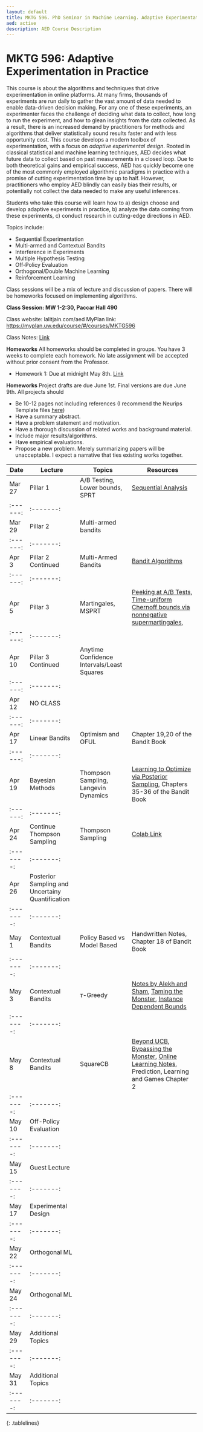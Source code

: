 ```yaml
---
layout: default
title: MKTG 596. PhD Seminar in Machine Learning. Adaptive Experimentation in Practice
aed: active
description: AED Course Description
---
```

# MKTG 596: Adaptive Experimentation in Practice

This course is about the algorithms and techniques that drive experimentation in online platforms. At many firms, thousands of experiments are run daily to gather the vast amount of data needed to enable data-driven decision making. For any one of these experiments, an experimenter faces the challenge of deciding what data to collect, how long to run the experiment, and how to glean insights from the data collected. As a result, there is an increased demand by practitioners for methods and algorithms that deliver statistically sound results faster and with less opportunity cost. This course develops a modern toolbox of experimentation, with a focus on *adaptive experimental design*. Rooted in classical statistical and machine learning techniques, AED decides what future data to collect based on past measurements in a closed loop. Due to both theoretical gains and empirical success, AED has quickly become one of the most commonly employed algorithmic paradigms in practice with a promise of cutting experimentation time by up to half. However, practitioners who employ AED blindly can easily bias their results, or potentially not collect the data needed to make any useful inferences.  

Students who take this course will learn how to a) design choose and develop adaptive experiments in practice, b) analyze the data coming from these experiments, c) conduct research in cutting-edge directions in AED.

Topics include:

- Sequential Experimentation
- Multi-armed and Contextual Bandits
- Interference in Experiments
- Multiple Hypothesis Testing
- Off-Policy Evaluation
- Orthogonal/Double Machine Learning
- Reinforcement Learning

Class sessions will be a mix of lecture and discussion of papers. There will be homeworks focused on implementing algorithms.

**Class Session: MW 1-2:30, Paccar Hall 490**

Class website: lalitjain.com/aed
MyPlan link:  https://myplan.uw.edu/course/#/courses/MKTG596

Class Notes: [Link](https://github.com/lalitkumarj/AEDClassNotes/raw/main/main.pdf)

**Homeworks**
All homeworks should be completed in groups. You have 3 weeks to complete each homework. No late assignment will be accepted without prior consent from the Professor. 

- Homework 1: Due at midnight May 8th. [Link](https://github.com/lalitkumarj/AEDClassNotes/raw/main/hw1.pdf)

**Homeworks**
Project drafts are due June 1st. Final versions are due June 9th. All projects should
- Be 10-12 pages not including references (I recommend the Neurips Template files [here](https://nips.cc/Conferences/2020/PaperInformation/StyleFiles))
- Have a summary abstract.
- Have a problem statement and motivation. 
- Have a thorough discussion of related works and background material.
- Include major results/algorithms.
- Have empirical evaluations.
- Propose a new problem. 
Merely summarizing papers will be unacceptable. I expect a narrative that ties existing works together.

<style>
.tablelines table, .tablelines td, .tablelines th {
        border: 1px solid black;
        }
</style>

| Date | Lecture | Topics | Resources |
| --- | --- | --- | --- |
| Mar 27  | Pillar 1                         | A/B Testing, Lower bounds, SPRT |  [Sequential Analysis](https://orbiscascade-washington.primo.exlibrisgroup.com/permalink/01ALLIANCE_UW/1juclfo/alma99153869880001452)|
| :------:| :-------:|
| Mar 29  | Pillar 2                         | Multi-armed bandits             |  
| :------:| :-------:|
| Apr 3   | Pillar 2 Continued               | Multi-Armed Bandits             | [Bandit Algorithms](https://tor-lattimore.com/downloads/book/book.pdf) |
| :------:| :-------:|
| Apr 5   | Pillar 3                         | Martingales, MSPRT              | [Peeking at A/B Tests](http://library.usc.edu.ph/ACM/KKD%202017/pdfs/p1517.pdf), [Time-uniform Chernoff bounds via nonnegative supermartingales](https://arxiv.org/pdf/1810.08240.pdf), 
| :------:| :-------:|
| Apr 10  | Pillar 3 Continued               |Anytime Confidence Intervals/Least Squares       |  
| :------:| :-------:|
| Apr 12  | NO CLASS |                       |  |
| :------:| :-------:|
| Apr 17  | Linear Bandits                   |  Optimism and OFUL                             | Chapter 19,20 of the Bandit Book |
| :------:| :-------:|
| Apr 19  | Bayesian Methods                 | Thompson Sampling, Langevin Dynamics | [Learning to Optimize via Posterior Sampling](https://djrusso.github.io/docs/Learning_to_Optimize.pdf), Chapters 35-36 of the Bandit Book |
| :------:| :-------:|
| Apr 24 |Continue Thompson Sampling         | Thompson Sampling | [Colab Link](https://colab.research.google.com/drive/168C50Dm6CPy1SOpmU22pQi1gARkE9eYZ?usp=sharing) |
| :-------:| :-------:|
| Apr 26 | Posterior Sampling and Uncertainy Quantification  | |  |
| :-------:| :-------:|
| May 1 | Contextual Bandits                 | Policy Based vs Model Based  | Handwritten Notes, Chapter 18 of Bandit Book  |
| :-------:| :-------:|
| May 3 | Contextual Bandits                 | $\tau$-Greedy | [Notes by Alekh and Sham](https://courses.cs.washington.edu/courses/cse599m/19sp/), [Taming the Monster](https://arxiv.org/abs/1402.0555), [Instance Dependent Bounds](https://arxiv.org/abs/2207.02357) |
| :-------:| :-------:|
| May 8 | Contextual Bandits                 | SquareCB      | [Beyond UCB](https://arxiv.org/abs/2002.04926), [Bypassing the Monster](https://arxiv.org/abs/2003.12699), [Online Learning Notes](https://arxiv.org/abs/1912.13213), Prediction, Learning and Games Chapter 2 |
| :-------:| :-------:|
| May 10 | Off-Policy Evaluation |  |  |
| :-------:| :-------:|
| May 15 | Guest Lecture |  |  |
| :-------:| :-------:|
| May 17 | Experimental Design |  |  |
| :-------:| :-------:|
| May 22 | Orthogonal ML |  |  |
| :-------:| :-------:|
| May 24 | Orthogonal ML |  |  |
| :-------:| :-------:|
| May 29 | Additional Topics |  |  |
| :-------:| :-------:|
| May 31 | Additional Topics |  |  |
| :-------:| :-------:|
{: .tablelines}



